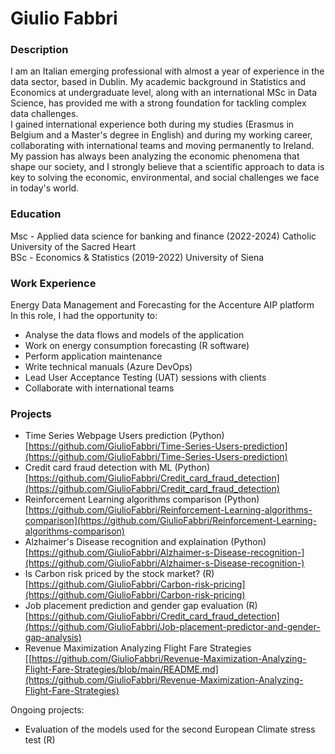 # Giulio Fabbri

### Description
I am an Italian emerging professional with almost a year of experience in the data sector, based in Dublin. My academic background in Statistics and Economics at undergraduate level, along with an international MSc in Data Science, has provided me with a strong foundation for tackling complex data challenges.  
I gained international experience both during my studies (Erasmus in Belgium and a Master's degree in English) and during my working career, collaborating with international teams and moving permanently to Ireland.   
My passion has always been analyzing the economic phenomena that shape our society, and I strongly believe that a scientific approach to data is key to solving the economic, environmental, and social challenges we face in today's world.   

### Education
Msc - Applied data science for banking and finance (2022-2024) Catholic University of the Sacred Heart  
BSc - Economics & Statistics (2019-2022) University of Siena

### Work Experience
Energy Data Management and Forecasting for the Accenture AIP platform  
In this role, I had the opportunity to:  
 - Analyse the data flows and models of the application  
 - Work on energy consumption forecasting (R software)  
 - Perform application maintenance  
 - Write technical manuals (Azure DevOps)  
 - Lead User Acceptance Testing (UAT) sessions with clients  
 - Collaborate with international teams

### Projects
- Time Series Webpage Users prediction (Python)  
  [https://github.com/GiulioFabbri/Time-Series-Users-prediction](https://github.com/GiulioFabbri/Time-Series-Users-prediction)
- Credit card fraud detection with ML (Python)  
  [https://github.com/GiulioFabbri/Credit_card_fraud_detection](https://github.com/GiulioFabbri/Credit_card_fraud_detection)
- Reinforcement Learning algorithms comparison (Python)  
  [https://github.com/GiulioFabbri/Reinforcement-Learning-algorithms-comparison](https://github.com/GiulioFabbri/Reinforcement-Learning-algorithms-comparison)
- Alzhaimer's Disease recognition and explaination (Python)  
  [https://github.com/GiulioFabbri/Alzhaimer-s-Disease-recognition-](https://github.com/GiulioFabbri/Alzhaimer-s-Disease-recognition-)
- Is Carbon risk priced by the stock market? (R)  
  [https://github.com/GiulioFabbri/Carbon-risk-pricing](https://github.com/GiulioFabbri/Carbon-risk-pricing)
- Job placement prediction and gender gap evaluation (R)  
  [https://github.com/GiulioFabbri/Credit_card_fraud_detection](https://github.com/GiulioFabbri/Job-placement-predictor-and-gender-gap-analysis)
- Revenue Maximization Analyzing Flight Fare Strategies   
[[https://github.com/GiulioFabbri/Revenue-Maximization-Analyzing-Flight-Fare-Strategies/blob/main/README.md](https://github.com/GiulioFabbri/Revenue-Maximization-Analyzing-Flight-Fare-Strategies)


Ongoing projects:
- Evaluation of the models used for the second European Climate stress test (R)




